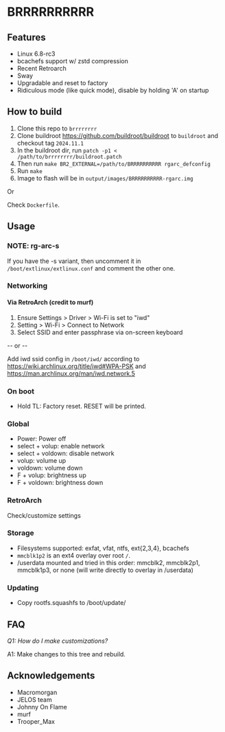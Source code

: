 # BRRRRRRRRRR

## Features

- Linux 6.8-rc3
- bcachefs support w/ zstd compression
- Recent Retroarch
- Sway
- Upgradable and reset to factory
- Ridiculous mode (like quick mode), disable by holding 'A' on startup

## How to build

1. Clone this repo to `brrrrrrrr`
2. Clone buildroot https://github.com/buildroot/buildroot to `buildroot` and checkout tag `2024.11.1`
3. In the buildroot dir, run `patch -p1 < /path/to/brrrrrrrr/buildroot.patch`
4. Then run `make BR2_EXTERNAL=/path/to/BRRRRRRRRRR rgarc_defconfig`
3. Run `make`
4. Image to flash will be in `output/images/BRRRRRRRRRR-rgarc.img`

Or

Check `Dockerfile`.

## Usage

### NOTE: rg-arc-s

If you have the -s variant, then uncomment it in `/boot/extlinux/extlinux.conf`
and comment the other one.

### Networking

#### Via RetroArch (credit to murf)

1. Ensure Settings > Driver > Wi-Fi is set to "iwd"
2. Setting > Wi-Fi > Connect to Network
3. Select SSID and enter passphrase via on-screen keyboard

-- or --

Add iwd ssid config in `/boot/iwd/` according to 
https://wiki.archlinux.org/title/iwd#WPA-PSK and 
https://man.archlinux.org/man/iwd.network.5

### On boot

- Hold TL:            Factory reset. RESET will be printed.

### Global

- Power:              Power off
- select + volup:     enable network
- select + voldown:   disable network
- volup:              volume up
- voldown:            volume down
- F + volup:          brightness up
- F + voldown:        brightness down

### RetroArch

Check/customize settings

### Storage

- Filesystems supported: exfat, vfat, ntfs, ext{2,3,4}, bcachefs
- `mmcblk1p2` is an ext4 overlay over root `/`.
- /userdata mounted and tried in this order: mmcblk2, mmcblk2p1, mmcblk1p3, or none (will
  write directly to overlay in /userdata)

### Updating

- Copy rootfs.squashfs to /boot/update/

## FAQ

*Q1: How do I make customizations?*

A1: Make changes to this tree and rebuild.

## Acknowledgements

- Macromorgan
- JELOS team
- Johnny On Flame
- murf
- Trooper\_Max
